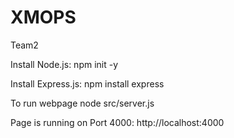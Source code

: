 # XMOPS
Team2


Install Node.js:
npm init -y

Install Express.js:
npm install express

To run webpage
node src/server.js

Page is running on Port 4000:
http://localhost:4000




